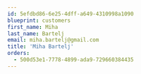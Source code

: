 ```yaml
---
id: 5efdbd86-6e25-4dff-a649-4310998a1090
blueprint: customers
first_name: Miha
last_name: Bartelj
email: miha.bartelj@gmail.com
title: 'Miha Bartelj'
orders:
  - 500d53e1-7778-4899-ada9-729660384435
---
```

